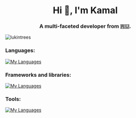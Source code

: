 <h1 align="center">Hi 👋, I'm Kamal</h1>
<h3 align="center">A multi-faceted developer from 🇷🇺.</h3>

<p align="left"> <img src="https://komarev.com/ghpvc/?username=lukintrees&label=Profile%20views&color=0e75b6&style=flat" alt="lukintrees" /> </p>

<h3 align="left">Languages:</h3>

[![My Languages](https://skillicons.dev/icons?i=js,css,html)](https://skillicons.dev)

<h3 align="left">Frameworks and libraries:</h3>

[![My Languages](https://skillicons.dev/icons?i=react,bootstrap)](https://skillicons.dev)

<h3 align="left">Tools:</h3>

[![My Languages](https://skillicons.dev/icons?i=git,github)](https://skillicons.dev)